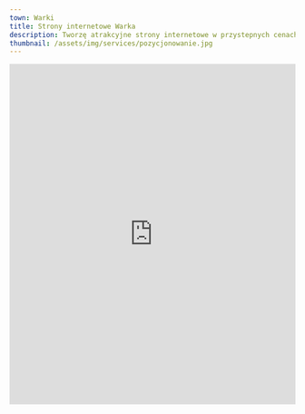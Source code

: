 ```yaml
---
town: Warki
title: Strony internetowe Warka
description: Tworzę atrakcyjne strony internetowe w przystepnych cenach dla firm z Warki. Zadzwoń do mnie +48 788 660 190
thumbnail: /assets/img/services/pozycjonowanie.jpg
---
```


<iframe src="https://www.google.com/maps/embed?pb=!1m18!1m12!1m3!1d2467.555815512988!2d21.15601831578057!3d51.79600397968356!2m3!1f0!2f0!3f0!3m2!1i1024!2i768!4f13.1!3m3!1m2!1s0x4718e1d7ea3d6303%3A0x6c14e6e64571bfc7!2sStrony%20Internetowe%20Warka%20-%20Przemek%20Miros!5e0!3m2!1spl!2spl!4v1682841687255!5m2!1spl!2spl" width="100%" height="600" style="border:0;" allowfullscreen="" loading="lazy" referrerpolicy="no-referrer-when-downgrade"></iframe>

